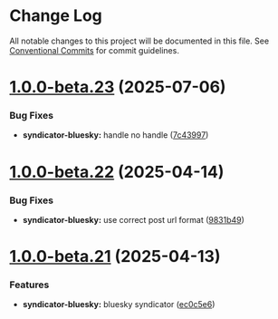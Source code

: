 # Change Log

All notable changes to this project will be documented in this file.
See [Conventional Commits](https://conventionalcommits.org) for commit guidelines.

# [1.0.0-beta.23](https://github.com/getindiekit/indiekit/compare/v1.0.0-beta.22...v1.0.0-beta.23) (2025-07-06)


### Bug Fixes

* **syndicator-bluesky:** handle no handle ([7c43997](https://github.com/getindiekit/indiekit/commit/7c4399774b78a938658e8f179db58e3562bb6b13))





# [1.0.0-beta.22](https://github.com/getindiekit/indiekit/compare/v1.0.0-beta.21...v1.0.0-beta.22) (2025-04-14)


### Bug Fixes

* **syndicator-bluesky:** use correct post url format ([9831b49](https://github.com/getindiekit/indiekit/commit/9831b49e16e710fe8e27ecb3d12d5ad15a13ddfb))





# [1.0.0-beta.21](https://github.com/getindiekit/indiekit/compare/v1.0.0-beta.20...v1.0.0-beta.21) (2025-04-13)


### Features

* **syndicator-bluesky:** bluesky syndicator ([ec0c5e6](https://github.com/getindiekit/indiekit/commit/ec0c5e6f539d06fff93ba4c24bf3cc71f1019e83))
